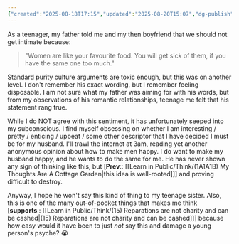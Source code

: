 ```yaml
---
{"created":"2025-08-18T17:15","updated":"2025-08-20T15:07","dg-publish":true,"permalink":"/learn-in-public/think/1-a1-a1-b3-women-are-like-your-favourite-food-you-will-get-sick-of-them/","dgPassFrontmatter":true,"noteIcon":"1"}
---
```


As a teenager, my father told me and my then boyfriend that we should not get intimate because:
> "Women are like your favourite food. You will get sick of them, if you have the same one too much." 

Standard purity culture arguments are toxic enough, but this was on another level. I don't remember his exact wording, but I remember feeling disposable. I am not sure what my father was aiming for with his words, but from my observations of his romantic relationships, teenage me felt that his statement rang true. 

<!-- And I remember that I have multiple illegitimate siblings and that one of them was born within months of my brother's birth, which means my father was actively cheating on my biological mother while she was pregnant. (So, he definitely got sick of her!) --> 

While I do NOT agree with this sentiment, it has unfortunately seeped into my subconscious. I find myself obsessing on whether I am interesting / pretty / enticing / upbeat / some other descriptor that I have decided I must be for my husband. I'll trawl the internet at 3am, reading yet another anonymous opinion about how to make men happy. I do want to make my husband happy, and he wants to do the same for me. He has never shown any sign of thinking like this, but [**Prev**:: [[Learn in Public/Think/(1A1A1B) My Thoughts Are A Cottage Garden\|this idea is well-rooted]]] and proving difficult to destroy. 

Anyway, I hope he won't say this kind of thing to my teenage sister. Also, this is one of the many out-of-pocket things that makes me think [**supports**:: [[Learn in Public/Think/(15) Reparations are not charity and can be cashed\|(15) Reparations are not charity and can be cashed]]] because how easy would it have been to just _not_ say this and damage a young person's psyche? 😭